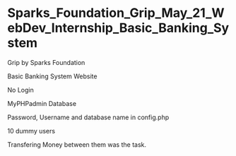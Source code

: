 # Sparks_Foundation_Grip_May_21_WebDev_Internship_Basic_Banking_System

Grip by Sparks Foundation 



Basic Banking System Website


No Login


MyPHPadmin Database


Password, Username and database name in config.php


10 dummy users


Transfering Money between them was the task.
